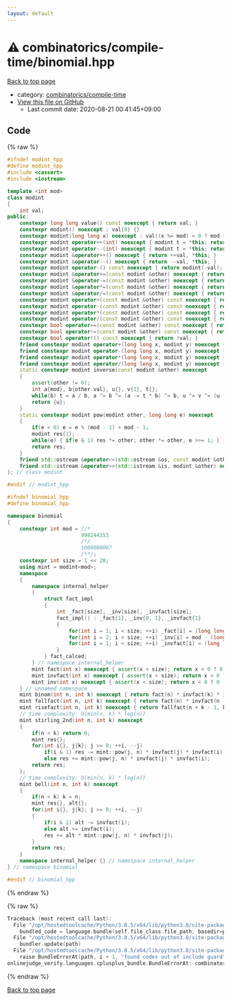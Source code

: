 ```yaml
---
layout: default
---
```


<!-- mathjax config similar to math.stackexchange -->
<script type="text/javascript" async
  src="https://cdnjs.cloudflare.com/ajax/libs/mathjax/2.7.5/MathJax.js?config=TeX-MML-AM_CHTML">
</script>
<script type="text/x-mathjax-config">
  MathJax.Hub.Config({
    TeX: { equationNumbers: { autoNumber: "AMS" }},
    tex2jax: {
      inlineMath: [ ['$','$'] ],
      processEscapes: true
    },
    "HTML-CSS": { matchFontHeight: false },
    displayAlign: "left",
    displayIndent: "2em"
  });
</script>

<script type="text/javascript" src="https://cdnjs.cloudflare.com/ajax/libs/jquery/3.4.1/jquery.min.js"></script>
<script src="https://cdn.jsdelivr.net/npm/jquery-balloon-js@1.1.2/jquery.balloon.min.js" integrity="sha256-ZEYs9VrgAeNuPvs15E39OsyOJaIkXEEt10fzxJ20+2I=" crossorigin="anonymous"></script>
<script type="text/javascript" src="../../../assets/js/copy-button.js"></script>
<link rel="stylesheet" href="../../../assets/css/copy-button.css" />


# :warning: combinatorics/compile-time/binomial.hpp

<a href="../../../index.html">Back to top page</a>

* category: <a href="../../../index.html#dfc668f450222e8dc05cbabf0a30df41">combinatorics/compile-time</a>
* <a href="{{ site.github.repository_url }}/blob/master/combinatorics/compile-time/binomial.hpp">View this file on GitHub</a>
    - Last commit date: 2020-08-21 00:41:45+09:00




## Code

<a id="unbundled"></a>
{% raw %}
```cpp
#ifndef modint_hpp
#define modint_hpp
#include <cassert>
#include <iostream>

template <int mod>
class modint
{
    int val;
public:
    constexpr long long value() const noexcept { return val; }
    constexpr modint() noexcept : val{0} {}
    constexpr modint(long long x) noexcept : val((x %= mod) < 0 ? mod + x : x) {}
    constexpr modint operator++(int) noexcept { modint t = *this; return ++val, t; }
    constexpr modint operator--(int) noexcept { modint t = *this; return --val, t; }
    constexpr modint &operator++() noexcept { return ++val, *this; }
    constexpr modint &operator--() noexcept { return --val, *this; }
    constexpr modint operator-() const noexcept { return modint(-val); }
    constexpr modint &operator+=(const modint &other) noexcept { return (val += other.val) < mod ? 0 : val -= mod, *this; }
    constexpr modint &operator-=(const modint &other) noexcept { return (val += mod - other.val) < mod ? 0 : val -= mod, *this; }
    constexpr modint &operator*=(const modint &other) noexcept { return val = (long long)val * other.val % mod, *this; }
    constexpr modint &operator/=(const modint &other) noexcept { return *this *= inverse(other); }
    constexpr modint operator+(const modint &other) const noexcept { return modint(*this) += other; }
    constexpr modint operator-(const modint &other) const noexcept { return modint(*this) -= other; }
    constexpr modint operator*(const modint &other) const noexcept { return modint(*this) *= other; }
    constexpr modint operator/(const modint &other) const noexcept { return modint(*this) /= other; }
    constexpr bool operator==(const modint &other) const noexcept { return val == other.val; }
    constexpr bool operator!=(const modint &other) const noexcept { return val != other.val; }
    constexpr bool operator!() const noexcept { return !val; }
    friend constexpr modint operator+(long long x, modint y) noexcept { return modint(x) + y; }
    friend constexpr modint operator-(long long x, modint y) noexcept { return modint(x) - y; }
    friend constexpr modint operator*(long long x, modint y) noexcept { return modint(x) * y; }
    friend constexpr modint operator/(long long x, modint y) noexcept { return modint(x) / y; }
    static constexpr modint inverse(const modint &other) noexcept
    {
        assert(other != 0);
        int a{mod}, b{other.val}, u{}, v{1}, t{};
        while(b) t = a / b, a ^= b ^= (a -= t * b) ^= b, u ^= v ^= (u -= t * v) ^= v;
        return {u};
    }
    static constexpr modint pow(modint other, long long e) noexcept
    {
        if(e < 0) e = e % (mod - 1) + mod - 1;
        modint res{1};
        while(e) { if(e & 1) res *= other; other *= other, e >>= 1; }
        return res;
    }
    friend std::ostream &operator<<(std::ostream &os, const modint &other) noexcept { return os << other.val; }
    friend std::istream &operator>>(std::istream &is, modint &other) noexcept { long long val; other = {(is >> val, val)}; return is; }
}; // class modint

#endif // modint_hpp

#ifndef binomial_hpp
#define binomial_hpp

namespace binomial
{
    constexpr int mod = //*
                        998244353
                        /*/
                        1000000007
                        /**/;
    constexpr int size = 1 << 20;
    using mint = modint<mod>;
    namespace
    {
        namespace internal_helper
        {
            struct fact_impl
            {
                int _fact[size], _inv[size], _invfact[size];
                fact_impl() : _fact{1}, _inv{0, 1}, _invfact{1}
                {
                    for(int i = 1; i < size; ++i) _fact[i] = (long long)_fact[i - 1] * i % mod;
                    for(int i = 2; i < size; ++i) _inv[i] = mod - (long long)mod / i * _inv[mod % i] % mod;
                    for(int i = 1; i < size; ++i) _invfact[i] = (long long)_invfact[i - 1] * _inv[i] % mod;
                }
            } fact_calced;
        } // namespace internal_helper
        mint fact(int x) noexcept { assert(x < size); return x < 0 ? 0 : internal_helper::fact_calced._fact[x]; }
        mint invfact(int x) noexcept { assert(x < size); return x < 0 ? 0 : internal_helper::fact_calced._invfact[x]; }
        mint inv(int x) noexcept { assert(x < size); return x < 0 ? 0 : internal_helper::fact_calced._inv[x]; }
    } // unnamed namespace
    mint binom(int n, int k) noexcept { return fact(n) * invfact(k) * invfact(n - k); }
    mint fallfact(int n, int k) noexcept { return fact(n) * invfact(n - k); }
    mint risefact(int n, int k) noexcept { return fallfact(n + k - 1, k); }
    // time complexity: O(min(n, k) * log(n))
    mint stirling_2nd(int n, int k) noexcept
    {
        if(n < k) return 0;
        mint res{};
        for(int i{}, j{k}; j >= 0; ++i, --j)
            if(i & 1) res -= mint::pow(j, n) * invfact(j) * invfact(i);
            else res += mint::pow(j, n) * invfact(j) * invfact(i);
        return res;
    };
    // time complexity: O(min(n, k) * log(n))
    mint bell(int n, int k) noexcept
    {
        if(n < k) k = n;
        mint res{}, alt{};
        for(int i{}, j{k}; j >= 0; ++i, --j)
        {
            if(i & 1) alt -= invfact(i);
            else alt += invfact(i);
            res += alt * mint::pow(j, n) * invfact(j);
        }
        return res;
    }
    namespace internal_helper {} // namespace internal_helper
} // namespace binomial

#endif // binomial_hpp
```
{% endraw %}

<a id="bundled"></a>
{% raw %}
```cpp
Traceback (most recent call last):
  File "/opt/hostedtoolcache/Python/3.8.5/x64/lib/python3.8/site-packages/onlinejudge_verify/docs.py", line 349, in write_contents
    bundled_code = language.bundle(self.file_class.file_path, basedir=pathlib.Path.cwd())
  File "/opt/hostedtoolcache/Python/3.8.5/x64/lib/python3.8/site-packages/onlinejudge_verify/languages/cplusplus.py", line 185, in bundle
    bundler.update(path)
  File "/opt/hostedtoolcache/Python/3.8.5/x64/lib/python3.8/site-packages/onlinejudge_verify/languages/cplusplus_bundle.py", line 282, in update
    raise BundleErrorAt(path, i + 1, "found codes out of include guard")
onlinejudge_verify.languages.cplusplus_bundle.BundleErrorAt: combinatorics/compile-time/binomial.hpp: line 53: found codes out of include guard

```
{% endraw %}

<a href="../../../index.html">Back to top page</a>

